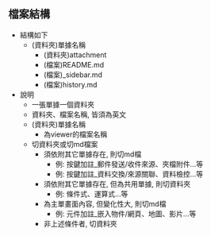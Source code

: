 ## 檔案結構
* 結構如下
    * (資料夾)單據名稱
        * (資料夾)attachment
        * (檔案)README.md
        * (檔案)_sidebar.md
        * (檔案)history.md
* 說明
    * 一張單據一個資料夾
    * 資料夾、檔案名稱, 皆須為英文
    * (資料夾)單據名稱
        * 為viewer的檔案名稱
    * 切資料夾或切md檔案
        * 須依附其它單據存在, 則切md檔
            * 例: 按鍵加註_郵件發送/收件來源、夾檔附件...等
            * 例: 按鍵加註_資料交換/來源關聯、資料檢控...等
        * 須依附其它單據存在, 但為共用單據, 則切資料夾
            * 例: 條件式、運算式...等
        * 為主單畫面內容, 但變化性大, 則切md檔
            * 例: 元件加註_嵌入物件/網頁、地圖、影片...等
        * 非上述條件者, 切資料夾
